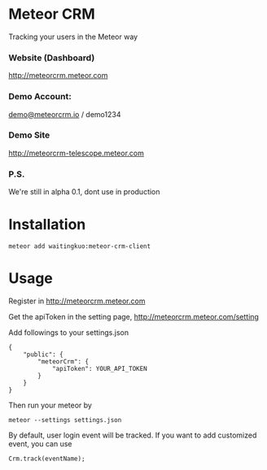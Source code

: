 # Meteor CRM

Tracking your users in the Meteor way

### Website (Dashboard)
http://meteorcrm.meteor.com

### Demo Account:
demo@meteorcrm.io / demo1234

### Demo Site
http://meteorcrm-telescope.meteor.com


### P.S.
We're still in alpha 0.1, dont use in production


# Installation

    meteor add waitingkuo:meteor-crm-client

# Usage

Register in http://meteorcrm.meteor.com

Get the apiToken in the setting page, http://meteorcrm.meteor.com/setting

Add followings to your settings.json

    {
        "public": {
            "meteorCrm": {
                "apiToken": YOUR_API_TOKEN
            }   
        }
    }
  

Then run your meteor by

    meteor --settings settings.json


By default, user login event will be tracked. If you want to add customized event, you can use

    Crm.track(eventName);

